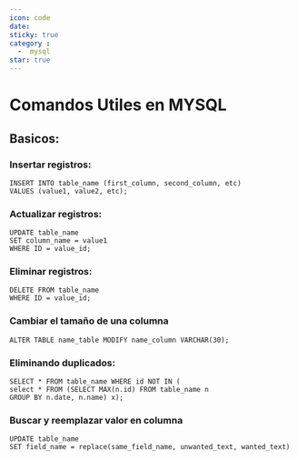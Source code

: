 ```yaml
---
icon: code
date: 
sticky: true
category :
  -  mysql
star: true
---
```

# Comandos Utiles en MYSQL

## Basicos:

### Insertar registros:
```
INSERT INTO table_name (first_column, second_column, etc)
VALUES (value1, value2, etc);
```

### Actualizar registros:
```
UPDATE table_name 
SET column_name = value1
WHERE ID = value_id;
```

### Eliminar registros:
```
DELETE FROM table_name 
WHERE ID = value_id;
```
### Cambiar el tamaño de una columna
```mysql
ALTER TABLE name_table MODIFY name_column VARCHAR(30);
```

### Eliminando duplicados:
```
SELECT * FROM table_name WHERE id NOT IN (
select * FROM (SELECT MAX(n.id) FROM table_name n
GROUP BY n.date, n.name) x);
```
### Buscar y reemplazar valor en columna
```
UPDATE table_name
SET field_name = replace(same_field_name, unwanted_text, wanted_text)
```